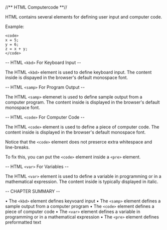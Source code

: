 //** HTML Computercode **//

HTML contains several elements for defining user input and computer code.

Example:

```
<code>
x = 5;
y = 6;
z = x + y;
</code>
```

-- HTML `<kbd>` For Keyboard Input --

The HTML `<kbd>` element is used to define keyboard input. The content inside is dispayed in the browser's default monospace font.

-- HTML `<samp>` For Program Output --

The HTML `<samp>` elemenet is used to define sample output from a computer program. The content inside is displayed in the browser's default monospace font. 

-- HTML `<code>` For Computer Code --

The HTML `<code>` element is used to define a piece of computer code. 
The content inside is displayed in the browser's default monospace font.

Notice that the `<code>` element does not preserce extra whitespace and line-breaks.

To fix this, you can put the `<code>` element inside a `<pre>` element.

-- HTML `<var>` For Variables --

The HTML `<var>` element is used to define a variable in programming or in a mathematical expression. The content inside is typically displayed in italic.

-- CHAPTER SUMMARY --

• The `<kbd>` element defines keyvoard input
• The `<samp>` element defines a sample output from a computer program
• The `<code>` element defines a piece of computer code
• The `<var>` element defines a variable in programming or in a mathematical expression
• The `<pre>` element defines preformatted text
